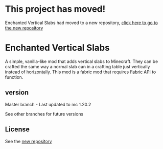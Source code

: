 # This project has moved!

Enchanted Vertical Slabs had moved to a new repository, [click here to go to the new repository](https://github.com/Enchanted-Games/enchanted-vertical-slabs/)

# Enchanted Vertical Slabs
A simple, vanilla-like mod that adds vertical slabs to Minecraft. They can be crafted the same way a normal slab can in a crafting table just vertically instead of horizontally. This mod is a fabric mod that requires [Fabric API](https://www.curseforge.com/minecraft/mc-mods/fabric-api) to function.

## version
Master branch - Last updated to mc 1.20.2

See other branches for future versions

## License
See the [new repository](https://github.com/Enchanted-Games/enchanted-vertical-slabs/)
